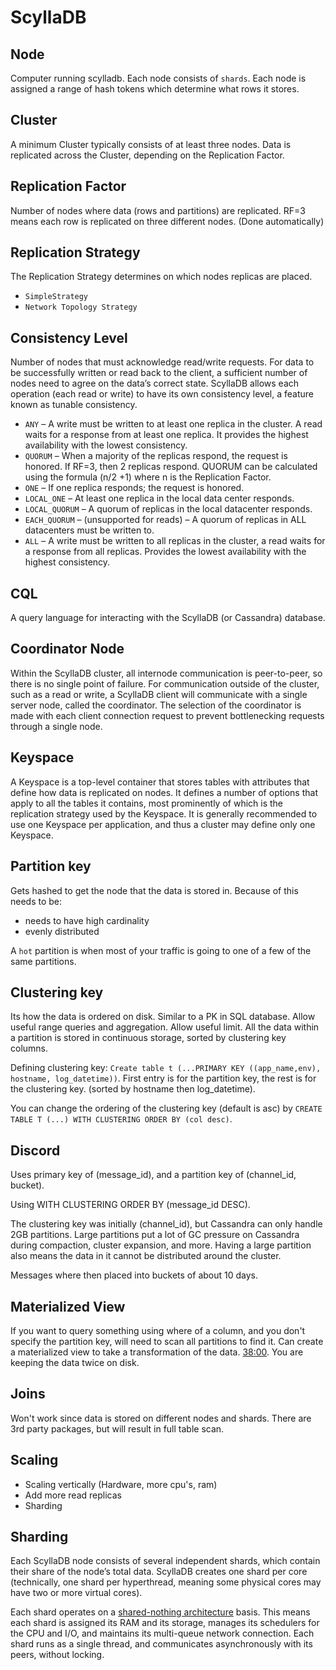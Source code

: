 # ScyllaDB

## Node

Computer running scylladb. Each node consists of `shards`. Each node is assigned a range of hash tokens which determine what rows it stores.

## Cluster

A minimum Cluster typically consists of at least three nodes. Data is replicated across the Cluster, depending on the Replication Factor.

## Replication Factor

Number of nodes where data (rows and partitions) are replicated. RF=3 means each row is replicated on three different nodes. (Done automatically)

## Replication Strategy

The Replication Strategy determines on which nodes replicas are placed.

- `SimpleStrategy`
- `Network Topology Strategy`

## Consistency Level

Number of nodes that must acknowledge read/write requests. For data to be successfully written or read back to the client, a sufficient number of nodes need to agree on the data’s correct state. ScyllaDB allows each operation (each read or write) to have its own consistency level, a feature known as tunable consistency.

- `ANY` – A write must be written to at least one replica in the cluster. A read waits for a response from at least one replica. It provides the highest availability with the lowest consistency.
- `QUORUM` – When a majority of the replicas respond, the request is honored. If RF=3, then 2 replicas respond. QUORUM can be calculated using the formula (n/2 +1) where n is the Replication Factor.
- `ONE` – If one replica responds; the request is honored.
- `LOCAL_ONE` – At least one replica in the local data center responds.
- `LOCAL_QUORUM` – A quorum of replicas in the local datacenter responds.
- `EACH_QUORUM` – (unsupported for reads) – A quorum of replicas in ALL datacenters must be written to.
- `ALL` – A write must be written to all replicas in the cluster, a read waits for a response from all replicas. Provides the lowest availability with the highest consistency.

## CQL

A query language for interacting with the ScyllaDB (or Cassandra) database.

## Coordinator Node

Within the ScyllaDB cluster, all internode communication is peer-to-peer, so there is no single point of failure. For communication outside of the cluster, such as a read or write, a ScyllaDB client will communicate with a single server node, called the coordinator. The selection of the coordinator is made with each client connection request to prevent bottlenecking requests through a single node.

## Keyspace

A Keyspace is a top-level container that stores tables with attributes that define how data is replicated on nodes. It defines a number of options that apply to all the tables it contains, most prominently of which is the replication strategy used by the Keyspace. It is generally recommended to use one Keyspace per application, and thus a cluster may define only one Keyspace.

## Partition key

Gets hashed to get the node that the data is stored in. Because of this needs to be:

- needs to have high cardinality
- evenly distributed

A `hot` partition is when most of your traffic is going to one of a few of the same partitions.

## Clustering key

Its how the data is ordered on disk. Similar to a PK in SQL database. Allow useful range queries and aggregation. Allow useful limit. All the data within a partition is stored in continuous storage, sorted by clustering key columns.

Defining clustering key: `Create table t (...PRIMARY KEY ((app_name,env), hostname, log_datetime))`. First entry is for the partition key, the rest is for the clustering key. (sorted by hostname then log_datetime).

You can change the ordering of the clustering key (default is asc) by `CREATE TABLE T (...) WITH CLUSTERING ORDER BY (col desc)`.

## Discord

Uses primary key of (message_id), and a partition key of (channel_id, bucket).

Using WITH CLUSTERING ORDER BY (message_id DESC).

The clustering key was initially (channel_id), but Cassandra can only handle 2GB partitions. Large partitions put a lot of GC pressure on Cassandra during compaction, cluster expansion, and more. Having a large partition also means the data in it cannot be distributed around the cluster.

Messages where then placed into buckets of about 10 days.

## Materialized View

If you want to query something using where of a column, and you don't specify the partition key, will need to scan all partitions to find it. Can create a materialized view to take a transformation of the data. [38:00](https://www.youtube.com/watch?v=bTEfRmdBq7I). You are keeping the data twice on disk.

## Joins

Won't work since data is stored on different nodes and shards. There are 3rd party packages, but will result in full table scan.

## Scaling

- Scaling vertically (Hardware, more cpu's, ram)
- Add more read replicas
- Sharding

## Sharding

Each ScyllaDB node consists of several independent shards, which contain their share of the node’s total data. ScyllaDB creates one shard per core (technically, one shard per hyperthread, meaning some physical cores may have two or more virtual cores).

Each shard operates on a [shared-nothing architecture](https://en.wikipedia.org/wiki/Shared-nothing_architecture) basis. This means each shard is assigned its RAM and its storage, manages its schedulers for the CPU and I/O, and maintains its multi-queue network connection. Each shard runs as a single thread, and communicates asynchronously with its peers, without locking.
